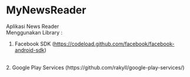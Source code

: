 # MyNewsReader
Aplikasi News Reader
<br>
Menggunakan Library :
<br>
1. Facebook SDK (https://codeload.github.com/facebook/facebook-android-sdk)
<br>
2. Google Play Services (https://github.com/rakyll/google-play-services/)
